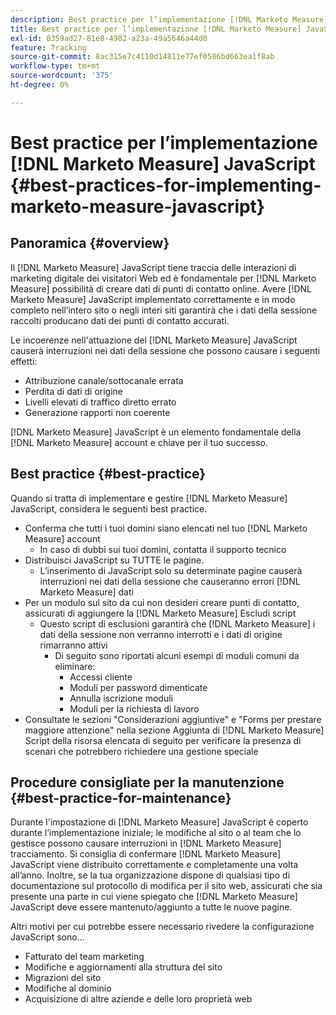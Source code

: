 ```yaml
---
description: Best practice per l’implementazione [!DNL Marketo Measure] JavaScript - [!DNL Marketo Measure] - Documentazione del prodotto
title: Best practice per l’implementazione [!DNL Marketo Measure] JavaScript
exl-id: 0359ad27-81e8-4902-a23a-49a5646a44d0
feature: Tracking
source-git-commit: 8ac315e7c4110d14811e77ef0586bd663ea1f8ab
workflow-type: tm+mt
source-wordcount: '375'
ht-degree: 0%

---
```


# Best practice per l’implementazione [!DNL Marketo Measure] JavaScript {#best-practices-for-implementing-marketo-measure-javascript}

## Panoramica {#overview}

Il [!DNL Marketo Measure] JavaScript tiene traccia delle interazioni di marketing digitale dei visitatori Web ed è fondamentale per [!DNL Marketo Measure] possibilità di creare dati di punti di contatto online. Avere [!DNL Marketo Measure] JavaScript implementato correttamente e in modo completo nell’intero sito o negli interi siti garantirà che i dati della sessione raccolti producano dati dei punti di contatto accurati.

Le incoerenze nell&#39;attuazione del [!DNL Marketo Measure] JavaScript causerà interruzioni nei dati della sessione che possono causare i seguenti effetti:

* Attribuzione canale/sottocanale errata
* Perdita di dati di origine
* Livelli elevati di traffico diretto errato
* Generazione rapporti non coerente

[!DNL Marketo Measure] JavaScript è un elemento fondamentale della [!DNL Marketo Measure] account e chiave per il tuo successo.

## Best practice {#best-practice}

Quando si tratta di implementare e gestire [!DNL Marketo Measure] JavaScript, considera le seguenti best practice.

* Conferma che tutti i tuoi domini siano elencati nel tuo [!DNL Marketo Measure] account
   * In caso di dubbi sui tuoi domini, contatta il supporto tecnico
* Distribuisci JavaScript su TUTTE le pagine.
   * L’inserimento di JavaScript solo su determinate pagine causerà interruzioni nei dati della sessione che causeranno errori [!DNL Marketo Measure] dati
* Per un modulo sul sito da cui non desideri creare punti di contatto, assicurati di aggiungere la [!DNL Marketo Measure] Escludi script
   * Questo script di esclusioni garantirà che [!DNL Marketo Measure] i dati della sessione non verranno interrotti e i dati di origine rimarranno attivi
      * Di seguito sono riportati alcuni esempi di moduli comuni da eliminare:
         * Accessi cliente
         * Moduli per password dimenticate
         * Annulla iscrizione moduli
         * Moduli per la richiesta di lavoro
* Consultate le sezioni &quot;Considerazioni aggiuntive&quot; e &quot;Forms per prestare maggiore attenzione&quot; nella sezione Aggiunta di [!DNL Marketo Measure] Script della risorsa elencata di seguito per verificare la presenza di scenari che potrebbero richiedere una gestione speciale

## Procedure consigliate per la manutenzione {#best-practice-for-maintenance}

Durante l&#39;impostazione di [!DNL Marketo Measure] JavaScript è coperto durante l’implementazione iniziale; le modifiche al sito o al team che lo gestisce possono causare interruzioni in [!DNL Marketo Measure] tracciamento. Si consiglia di confermare [!DNL Marketo Measure] JavaScript viene distribuito correttamente e completamente una volta all’anno. Inoltre, se la tua organizzazione dispone di qualsiasi tipo di documentazione sul protocollo di modifica per il sito web, assicurati che sia presente una parte in cui viene spiegato che [!DNL Marketo Measure] JavaScript deve essere mantenuto/aggiunto a tutte le nuove pagine.

Altri motivi per cui potrebbe essere necessario rivedere la configurazione JavaScript sono...

* Fatturato del team marketing
* Modifiche e aggiornamenti alla struttura del sito
* Migrazioni del sito
* Modifiche al dominio
* Acquisizione di altre aziende e delle loro proprietà web
